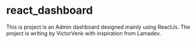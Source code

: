 # react_dashboard
This is project is an Admin dashboard designed mainly using ReactJs. The project is writing by VictorVenk with inspiration from Lamadev. 
